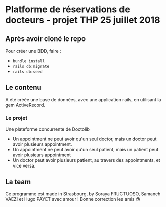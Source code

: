 # Platforme de réservations de docteurs - projet THP 25 juillet 2018

## Après avoir cloné le repo

Pour créer une BDD, faire :
- `bundle install`
- `rails db:migrate`
- `rails db:seed`

## Le contenu

A été créée une base de données, avec une application rails, en utilisant la gem ActiveRecord.

### Le projet

Une plateforme concurrente de Doctolib

- Un appointment ne peut avoir qu'un seul doctor, mais un doctor peut avoir plusieurs appointment.
- Un appointment ne peut avoir qu'un seul patient, mais un patient peut avoir plusieurs appointment
- Un doctor peut avoir plusieurs patient, au travers des appointments, et vice versa.


## La team

Ce programme est made in Strasbourg, by Soraya FRUCTUOSO, Samaneh VAEZI et Hugo PAYET avec amour ! Bonne correction les amis :kissing_heart:
